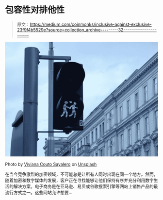 # 包容性对排他性

> 原文：<https://medium.com/coinmonks/inclusive-against-exclusive-23f9f4b5529e?source=collection_archive---------32----------------------->

![](img/1e52fce85c5e5d85e21b39d583729eb4.png)

Photo by [Viviana Couto Sayalero](https://unsplash.com/@vii_doom?utm_source=medium&utm_medium=referral) on [Unsplash](https://unsplash.com?utm_source=medium&utm_medium=referral)

在当今竞争激烈的加密领域，不可能总是让所有人同时出现在同一个地方。然而，随着加密和数字媒体的发展，客户正在寻找能够让他们保持有序并充分利用数字生活的解决方案。电子商务是在亚马逊、易贝或谷歌搜索引擎等网站上销售产品的最流行方式之一。这些网站允许想要…
